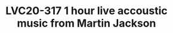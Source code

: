 ---
categories:
- lvc20
description: Join us for 1 hour of live acoustic music from Martin Jackson. Martin
  will play an eclectic mix of well known tracks across pop, rock, blues, funk and
  indie.&nbsp;&nbsp;
image: /assets/images/featured-images/lvc20/LVC20-317.png
session_id: LVC20-317
session_room: '[Track 1] IoT/Edge/Embedded'
session_slot:
  end_time: 2020-09-24 20:30
  start_time: 2020-09-24 19:30
session_speakers:
- speaker_bio: ''
  speaker_company: Martin Jackson Music
  speaker_image: http://avatars.sched.co/5/0a/11744013/avatar.jpg.320x320px.jpg?9a7
  speaker_name: Martin Jackson
  speaker_position: Musician
  speaker_role: speaker
session_track: Fun / social
tag: session
tags: Fun / social
title: LVC20-317 1 hour live accoustic music from Martin Jackson
---